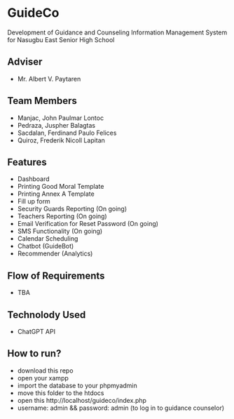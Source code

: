 # GuideCo 
Development of Guidance and Counseling Information Management System for Nasugbu East Senior High School
## Adviser
- Mr. Albert V. Paytaren
## Team Members 
- Manjac, John Paulmar Lontoc
- Pedraza, Juspher Balagtas
- Sacdalan, Ferdinand Paulo Felices
- Quiroz, Frederik Nicoll Lapitan
## Features 
- Dashboard
- Printing Good Moral Template
- Printing Annex A Template
- Fill up form
- Security Guards Reporting (On going)
- Teachers Reporting (On going)
- Email Verification for Reset Password (On going)
- SMS Functionality (On going)
- Calendar Scheduling
- Chatbot (GuideBot)
- Recommender (Analytics)
## Flow of Requirements
- TBA
## Technolody Used
- ChatGPT API
## How to run?
- download this repo
- open your xampp
- import the database to your phpmyadmin
- move this folder to the htdocs
- open this http://localhost/guideco/index.php
- username: admin && password: admin (to log in to guidance counselor)
